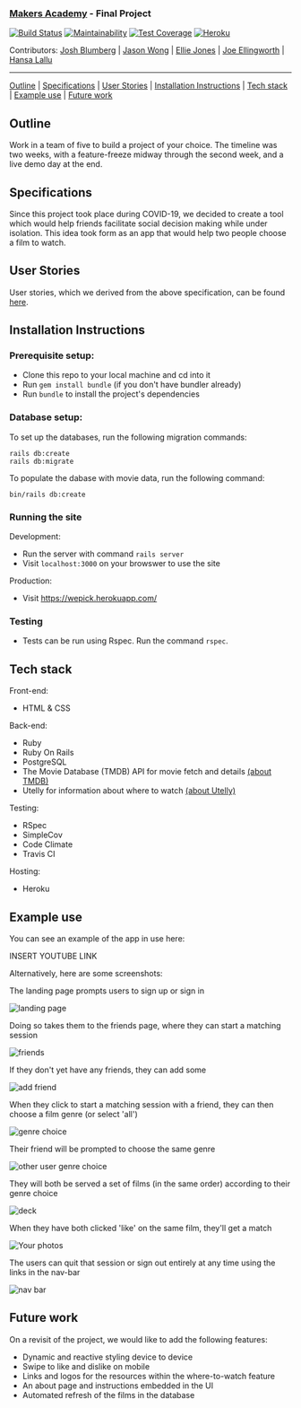 ### [Makers Academy](http://www.makersacademy.com) - Final Project

[![Build Status](https://travis-ci.com/jasylwong/wepick.svg?branch=master)](https://travis-ci.com/jasylwong/wepick)
[![Maintainability](https://api.codeclimate.com/v1/badges/4f0cfbe1fc185ef34e2c/maintainability)](https://codeclimate.com/github/jasylwong/wepick)
[![Test Coverage](https://api.codeclimate.com/v1/badges/4f0cfbe1fc185ef34e2c/test_coverage)](https://codeclimate.com/github/jasylwong/wepick)
[![Heroku](https://pyheroku-badge.herokuapp.com/?app=wepick&style=flat)](https://wepick.herokuapp.com/)

Contributors: [Josh Blumberg](https://github.com/jlblumberg) | [Jason Wong](https://github.com/jasylwong) | [Ellie Jones](https://github.com/EllieRichardsonJones) | [Joe Ellingworth](https://github.com/blu3skies) | [Hansa Lallu](https://github.com/hansa-lallu)
__________________________________________________________________________________________________________________

[Outline](#Outline) | [Specifications](#Specifications) | [User Stories](#User_Stories) | [Installation Instructions](#Installation_Instructions) | [Tech stack](#Tech_stack) | [Example use](#Example_use) | [Future work](#Future_work)

## <a name="Outline">Outline</a>

Work in a team of five to build a project of your choice. The timeline was two weeks, with a feature-freeze midway through the second week, and a live demo day at the end.

## <a name="Specifications">Specifications</a>

Since this project took place during COVID-19, we decided to create a tool which would help friends facilitate social decision making while under isolation. This idea took form as an app that would help two people choose a film to watch.

## <a name="User_Stories">User Stories</a>

User stories, which we derived from the above specification, can be found [here](https://docs.google.com/document/d/1uC696OFk2QUIaG8aY9efZn51uHeYW4GYahW4U2CWzag/edit?usp=sharing).

## <a name="Installation_Instructions">Installation Instructions</a>

### Prerequisite setup:
- Clone this repo to your local machine and cd into it
- Run `gem install bundle` (if you don't have bundler already)
- Run `bundle` to install the project's dependencies

### Database setup:

To set up the databases, run the following migration commands:

```
rails db:create
rails db:migrate
```

To populate the dabase with movie data, run the following command:

```
bin/rails db:create
```

### Running the site

Development:
- Run the server with command `rails server`
- Visit `localhost:3000` on your browswer to use the site

Production:
- Visit https://wepick.herokuapp.com/

### Testing
- Tests can be run using Rspec. Run the command `rspec`.

## <a name="Tech_stack">Tech stack</a>

Front-end:
- HTML & CSS

Back-end:
- Ruby
- Ruby On Rails
- PostgreSQL
- The Movie Database (TMDB) API for movie fetch and details [(about TMDB)](https://www.themoviedb.org/)
- Utelly for information about where to watch [(about Utelly)](https://rapidapi.com/utelly/api/utelly)

Testing:
- RSpec
- SimpleCov
- Code Climate
- Travis CI

Hosting:
- Heroku

## <a name="Example_use">Example use</a>

You can see an example of the app in use here:

INSERT YOUTUBE LINK

Alternatively, here are some screenshots:

The landing page prompts users to sign up or sign in

![landing page](https://i.imgur.com/FBKhPts.png)

Doing so takes them to the friends page, where they can start a matching session

![friends](https://i.imgur.com/EOt0FoK.png)

If they don't yet have any friends, they can add some

![add friend](https://i.imgur.com/1XqR5dk.png)

When they click to start a matching session with a friend, they can then choose a film genre (or select 'all')

![genre choice](https://i.imgur.com/1XqR5dk.png)

Their friend will be prompted to choose the same genre

![other user genre choice](https://i.imgur.com/gF5mccu.png)

They will both be served a set of films (in the same order) according to their genre choice

![deck](https://i.imgur.com/aoMI4WQ.png)

When they have both clicked 'like' on the same film, they'll get a match

![Your photos](https://i.imgur.com/4jikYsu.png)

The users can quit that session or sign out entirely at any time using the links in the nav-bar

![nav bar](https://i.imgur.com/4jikYsu.png)

## <a name="Future_work">Future work</a>

On a revisit of the project, we would like to add the following features:
- Dynamic and reactive styling device to device
- Swipe to like and dislike on mobile
- Links and logos for the resources within the where-to-watch feature
- An about page and instructions embedded in the UI
- Automated refresh of the films in the database
